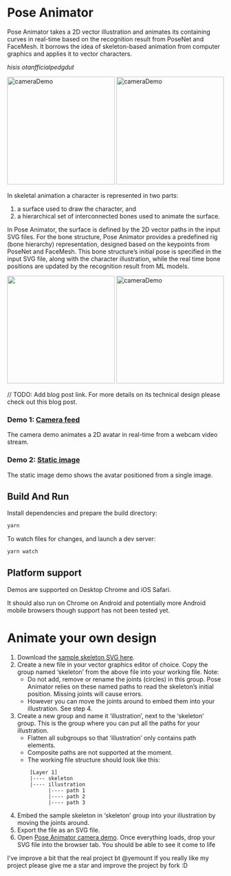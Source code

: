 # Pose Animator

Pose Animator takes a 2D vector illustration and animates its containing curves in real-time based on the recognition result from PoseNet and FaceMesh. It borrows the idea of skeleton-based animation from computer graphics and applies it to vector characters.

*hisis otanfficialpedgdut*

<img src="/resources/gifs/avatar-new-1.gif?raw=true" alt="cameraDemo" style="width: 250px;"/>

<img src="/resources/gifs/avatar-new-full-body.gif?raw=true" alt="cameraDemo" style="width: 250px;"/>

In skeletal animation a character is represented in two parts:
1. a surface used to draw the character, and 
1. a hierarchical set of interconnected bones used to animate the surface. 

In Pose Animator, the surface is defined by the 2D vector paths in the input SVG files. For the bone structure, Pose Animator provides a predefined rig (bone hierarchy) representation, designed based on the keypoints from PoseNet and FaceMesh. This bone structure’s initial pose is specified in the input SVG file, along with the character illustration, while the real time bone positions are updated by the recognition result from ML models.

<img src="https://firebasestorage.googleapis.com/v0/b/pose-animator-demo.appspot.com/o/ml-keypoints.png?alt=media" style="width:250px;"/>

<img src="/resources/gifs/avatar-new-bezier-1.gif?raw=true" alt="cameraDemo" style="width: 250px;"/>

// TODO: Add blog post link.
For more details on its technical design please check out this blog post.

### Demo 1: [Camera feed](https://pose-animator-demo.firebaseapp.com/camera.html)

The camera demo animates a 2D avatar in real-time from a webcam video stream.


### Demo 2: [Static image](https://pose-animator-demo.firebaseapp.com/static_image.html)

The static image demo shows the avatar positioned from a single image.

## Build And Run

Install dependencies and prepare the build directory:

```sh
yarn
```

To watch files for changes, and launch a dev server:

```sh
yarn watch
```

## Platform support

Demos are supported on Desktop Chrome and iOS Safari.

It should also run on Chrome on Android and potentially more Android mobile browsers though support has not been tested yet.

# Animate your own design

1. Download the [sample skeleton SVG here](/resources/samples/skeleton.svg).
1. Create a new file in your vector graphics editor of choice. Copy the group named ‘skeleton’ from the above file into your working file. Note: 
	* Do not add, remove or rename the joints (circles) in this group. Pose Animator relies on these named paths to read the skeleton’s initial position. Missing joints will cause errors.
	* However you can move the joints around to embed them into your illustration. See step 4.
1. Create a new group and name it ‘illustration’, next to the ‘skeleton’ group. This is the group where you can put all the paths for your illustration.
    * Flatten all subgroups so that ‘illustration’ only contains path elements.
    * Composite paths are not supported at the moment.
    * The working file structure should look like this:
	```
        [Layer 1]
        |---- skeleton
        |---- illustration
              |---- path 1
              |---- path 2
              |---- path 3
	```
1. Embed the sample skeleton in ‘skeleton’ group into your illustration by moving the joints around.
1. Export the file as an SVG file.
1. Open [Pose Animator camera demo](https://pose-animator-demo.firebaseapp.com/camera.html). Once everything loads, drop your SVG file into the browser tab. You should be able to see it come to life 

I've improve a bit that the real project bt @yemount
If you really like my project please give me a star and improve the project by fork :D
